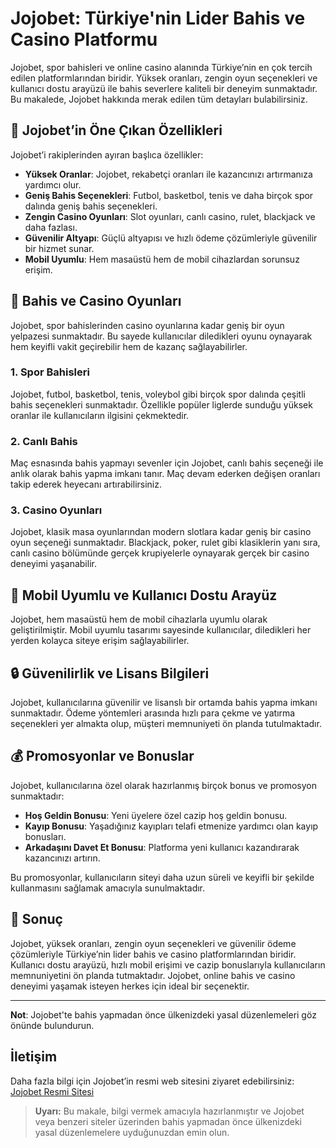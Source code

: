 # Jojobet: Türkiye'nin Lider Bahis ve Casino Platformu

Jojobet, spor bahisleri ve online casino alanında Türkiye’nin en çok tercih edilen platformlarından biridir. Yüksek oranları, zengin oyun seçenekleri ve kullanıcı dostu arayüzü ile bahis severlere kaliteli bir deneyim sunmaktadır. Bu makalede, Jojobet hakkında merak edilen tüm detayları bulabilirsiniz.

## 🚀 Jojobet’in Öne Çıkan Özellikleri

Jojobet’i rakiplerinden ayıran başlıca özellikler:

- **Yüksek Oranlar**: Jojobet, rekabetçi oranları ile kazancınızı artırmanıza yardımcı olur.
- **Geniş Bahis Seçenekleri**: Futbol, basketbol, tenis ve daha birçok spor dalında geniş bahis seçenekleri.
- **Zengin Casino Oyunları**: Slot oyunları, canlı casino, rulet, blackjack ve daha fazlası.
- **Güvenilir Altyapı**: Güçlü altyapısı ve hızlı ödeme çözümleriyle güvenilir bir hizmet sunar.
- **Mobil Uyumlu**: Hem masaüstü hem de mobil cihazlardan sorunsuz erişim.

## 🎲 Bahis ve Casino Oyunları

Jojobet, spor bahislerinden casino oyunlarına kadar geniş bir oyun yelpazesi sunmaktadır. Bu sayede kullanıcılar diledikleri oyunu oynayarak hem keyifli vakit geçirebilir hem de kazanç sağlayabilirler.

### 1. **Spor Bahisleri**

Jojobet, futbol, basketbol, tenis, voleybol gibi birçok spor dalında çeşitli bahis seçenekleri sunmaktadır. Özellikle popüler liglerde sunduğu yüksek oranlar ile kullanıcıların ilgisini çekmektedir.

### 2. **Canlı Bahis**

Maç esnasında bahis yapmayı sevenler için Jojobet, canlı bahis seçeneği ile anlık olarak bahis yapma imkanı tanır. Maç devam ederken değişen oranları takip ederek heyecanı artırabilirsiniz.

### 3. **Casino Oyunları**

Jojobet, klasik masa oyunlarından modern slotlara kadar geniş bir casino oyun seçeneği sunmaktadır. Blackjack, poker, rulet gibi klasiklerin yanı sıra, canlı casino bölümünde gerçek krupiyelerle oynayarak gerçek bir casino deneyimi yaşanabilir.

## 📱 Mobil Uyumlu ve Kullanıcı Dostu Arayüz

Jojobet, hem masaüstü hem de mobil cihazlarla uyumlu olarak geliştirilmiştir. Mobil uyumlu tasarımı sayesinde kullanıcılar, diledikleri her yerden kolayca siteye erişim sağlayabilirler.

## 🔒 Güvenilirlik ve Lisans Bilgileri

Jojobet, kullanıcılarına güvenilir ve lisanslı bir ortamda bahis yapma imkanı sunmaktadır. Ödeme yöntemleri arasında hızlı para çekme ve yatırma seçenekleri yer almakta olup, müşteri memnuniyeti ön planda tutulmaktadır.

## 💰 Promosyonlar ve Bonuslar

Jojobet, kullanıcılarına özel olarak hazırlanmış birçok bonus ve promosyon sunmaktadır:

- **Hoş Geldin Bonusu**: Yeni üyelere özel cazip hoş geldin bonusu.
- **Kayıp Bonusu**: Yaşadığınız kayıpları telafi etmenize yardımcı olan kayıp bonusları.
- **Arkadaşını Davet Et Bonusu**: Platforma yeni kullanıcı kazandırarak kazancınızı artırın.

Bu promosyonlar, kullanıcıların siteyi daha uzun süreli ve keyifli bir şekilde kullanmasını sağlamak amacıyla sunulmaktadır.

## 🎉 Sonuç

Jojobet, yüksek oranları, zengin oyun seçenekleri ve güvenilir ödeme çözümleriyle Türkiye’nin lider bahis ve casino platformlarından biridir. Kullanıcı dostu arayüzü, hızlı mobil erişimi ve cazip bonuslarıyla kullanıcıların memnuniyetini ön planda tutmaktadır. Jojobet, online bahis ve casino deneyimi yaşamak isteyen herkes için ideal bir seçenektir.

---

**Not**: Jojobet'te bahis yapmadan önce ülkenizdeki yasal düzenlemeleri göz önünde bulundurun.

## İletişim

Daha fazla bilgi için Jojobet’in resmi web sitesini ziyaret edebilirsiniz: [Jojobet Resmi Sitesi](https://www.jojobet.com)

> **Uyarı:** Bu makale, bilgi vermek amacıyla hazırlanmıştır ve Jojobet veya benzeri siteler üzerinden bahis yapmadan önce ülkenizdeki yasal düzenlemelere uyduğunuzdan emin olun.
